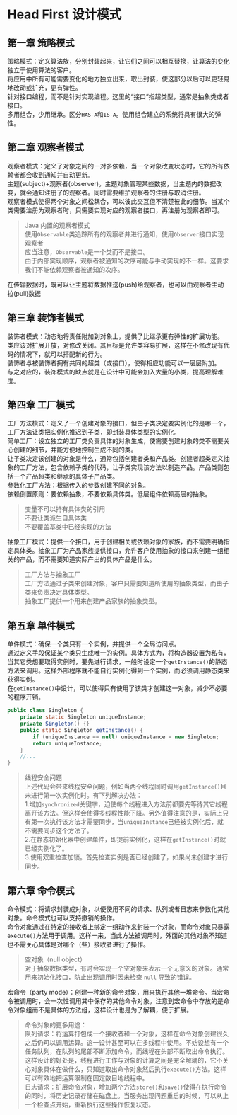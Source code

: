 # Head First 设计模式

## 第一章 策略模式
策略模式：定义算法族，分别封装起来，让它们之间可以相互替换，让算法的变化独立于使用算法的客户。  
将应用中所有可能需要变化的地方独立出来，取出封装，使这部分以后可以更轻易地改动或扩充，更有弹性。  
针对接口编程，而不是针对实现编程。这里的“接口”指超类型，通常是抽象类或者接口。  
多用组合，少用继承。区分`HAS-A`和`IS-A`。使用组合建立的系统将具有很大的弹性。

## 第二章 观察者模式
观察者模式：定义了对象之间的一对多依赖，当一个对象改变状态时，它的所有依赖者都会收到通知并自动更新。  
主题(subject)+观察者(observer)。主题对象管理某些数据，当主题内的数据改变，就会通知注册了的观察者。同时需要维护观察者的注册与取消注册。  
观察者模式使得两个对象之间松耦合，可以彼此交互但不清楚彼此的细节。当某个类需要注册为观察者时，只需要实现对应的观察者接口，再注册为观察者即可。  
> Java 内置的观察者模式  
> 使用`Observable`类追踪所有的观察者并进行通知，使用`Observer`接口实现观察者  
> 应当注意，`Observable`是一个类而不是接口。  
> 由于内部实现顺序，观察者被通知的次序可能与手动实现的不一样。这要求我们不能依赖观察者被通知的次序。

在传输数据时，既可以让主题将数据推送(push)给观察者，也可以由观察者主动拉(pull)数据

## 第三章 装饰者模式
装饰者模式：动态地将责任附加到对象上，提供了比继承更有弹性的扩展功能。  
类应该对扩展开放，对修改关闭。其目标是允许类容易扩展，这样在不修改现有代码的情况下，就可以搭配新的行为。  
装饰者与被装饰者拥有共同的超类（或接口），使得相应功能可以一层层附加。  
与之对应的，装饰模式的缺点就是在设计中可能会加入大量的小类，提高理解难度。

## 第四章 工厂模式
工厂方法模式：定义了一个创建对象的接口，但由子类决定要实例化的是哪一个，工厂方法让类把实例化推迟到子类，即封装具体类型的实例化。  
简单工厂：设立独立的工厂类负责具体的对象生成，使需要创建对象的类不需要关心创建的细节，并能方便地控制生成不同的类。  
让子类决定该创建的对象是什么，通常包括创建者类和产品类。创建者超类定义抽象的工厂方法，包含依赖子类的代码，让子类实现该方法以制造产品。产品类则包括一个产品超类和继承的具体子产品类。  
参数化工厂方法：根据传入的参数创建不同的对象。  
依赖倒置原则：要依赖抽象，不要依赖具体类。低层组件依赖高层的抽象。  
> 变量不可以持有具体类的引用  
> 不要让类派生自具体类  
> 不要覆盖基类中已经实现的方法

抽象工厂模式：提供一个接口，用于创建相关或依赖对象的家族，而不需要明确指定具体类。抽象工厂为产品家族提供接口，允许客户使用抽象的接口来创建一组相关的产品，而不需要知道实际产出的具体产品是什么。  
> 工厂方法与抽象工厂  
> 工厂方法通过子类来创建对象，客户只需要知道所使用的抽象类型，而由子类来负责决定具体类型。  
> 抽象工厂提供一个用来创建产品家族的抽象类型。

## 第五章 单件模式
单件模式：确保一个类只有一个实例，并提供一个全局访问点。  
通过定义手段保证某个类只生成唯一的实例。具体方式为，将构造器设置为私有，当其它类想要取得实例时，要先进行请求，一般时设定一个`getInstance()`的静态方法来调用。这样外部程序就不能自行实例化得到一个实例，而必须调用静态类来获得实例。  
在`getInstance()`中设计，可以使得只有使用了该类才创建这一对象，减少不必要的程序开销。  
```java
public class Singleton {
    private static Singleton uniqueInstance;
    private Singleton() {}
    public static Singleton getInstance() {
        if (uniqueInstance == null) uniqueInstance = new Singleton;
        return uniqueInstance;
    }
    //...
}
```
> 线程安全问题  
> 上述代码会带来线程安全问题，例如当两个线程同时调用`getInstance()`且未进行第一次实例化时。有下列解决办法：  
> 1.增加`synchronized`关键字，迫使每个线程进入方法前都要先等待其它线程离开该方法。但这样会使得多线程性能下降。另外值得注意的是，实际上只有第一次执行该方法才需要同步，当`uniqueInstance`已经被实例化后，就不需要同步这个方法了。  
> 2.在静态初始化器中创建单件，即提前实例化，这样在`getInstance()`时就已经实例化了。  
> 3.使用双重检查加锁。首先检查实例是否已经创建了，如果尚未创建才进行同步。

## 第六章 命令模式
命令模式：将请求封装成对象，以便使用不同的请求、队列或者日志来参数化其他对象。命令模式也可以支持撤销的操作。  
命令对象通过在特定的接收者上绑定一组动作来封装一个对象，而命令对象只暴露`execute()`方法用于调用。这样一来，当此方法被调用时，外面的其他对象不知道也不需关心具体是对哪个（些）接收者进行了操作。

> 空对象（null object）  
> 对于抽象数据类型，有时会实现一个空对象来表示一个无意义的对象。通常用来初始化接口，防止出现调用时因未检查 `null` 导致的错误。

宏命令（party mode）：创建一种新的命令对象，用来执行其他一堆命令。当宏命令被调用时，会一次性调用其中保存的其他命令对象。注意到宏命令中存放的是命令对象组而不是具体的方法组，这样设计也是为了解耦，便于扩展。

> 命令对象的更多用途：  
> 队列请求：将运算打包成一个接收者和一个对象，这样在命令对象创建很久之后仍可以调用运算。这一设计甚至可以在多线程中使用。不妨设想有一个任务队列，在队列的尾部不断添加命令，而线程在头部不断取出命令执行。这样设计的好处是，线程进行工作与对象的计算之间是完全解耦的，它不关心对象具体在做什么，只知道取出命令对象然后执行`execute()`方法。这样可以有效地把运算限制在固定数目地线程中。  
> 日志请求：扩展命令对象，增加两个方法`store()`和`save()`使得在执行命令的同时，将历史记录存储在磁盘上。当服务出现问题重启的时候，可以从上一个检查点开始，重新执行这些操作恢复状态。